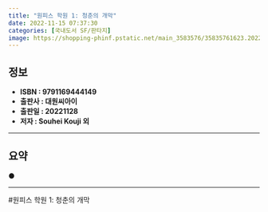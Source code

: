 ```yaml
---
title: "원피스 학원 1: 청춘의 개막"
date: 2022-11-15 07:37:30
categories: [국내도서 SF/판타지]
image: https://shopping-phinf.pstatic.net/main_3583576/35835761623.20221114201941.jpg
---
```


## **정보**

- **ISBN : 9791169444149**
- **출판사 : 대원씨아이**
- **출판일 : 20221128**
- **저자 : Souhei Kouji 외**

------



## **요약**



● 



------

#원피스 학원 1: 청춘의 개막


